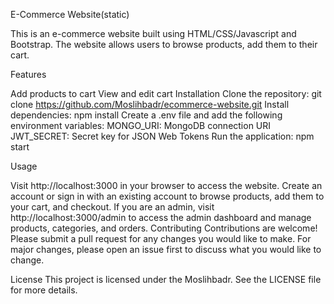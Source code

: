 E-Commerce Website(static)


This is an e-commerce website built using HTML/CSS/Javascript and Bootstrap. The website allows users to browse products, add them to their cart.

Features

Add products to cart
View and edit cart
Installation
Clone the repository: git clone https://github.com/Moslihbadr/ecommerce-website.git
Install dependencies: npm install
Create a .env file and add the following environment variables:
MONGO_URI: MongoDB connection URI
JWT_SECRET: Secret key for JSON Web Tokens
Run the application: npm start

Usage

Visit http://localhost:3000 in your browser to access the website.
Create an account or sign in with an existing account to browse products, add them to your cart, and checkout.
If you are an admin, visit http://localhost:3000/admin to access the admin dashboard and manage products, categories, and orders.
Contributing
Contributions are welcome! Please submit a pull request for any changes you would like to make. For major changes, please open an issue first to discuss what you would like to change.

License
This project is licensed under the Moslihbadr. See the LICENSE file for more details.
